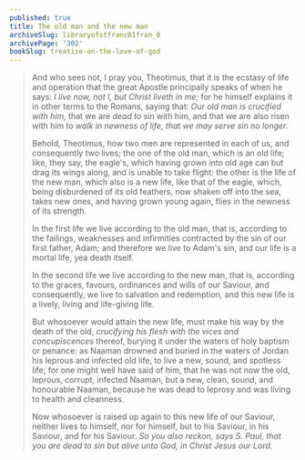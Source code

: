 ```yaml
---
published: true
title: The old man and the new man
archiveSlug: libraryofstfranc01fran_0
archivePage: '302'
bookSlug: treatise-on-the-love-of-god
---
```


> And who sees not, I pray you, Theotimus, that it is the ecstasy of life and operation that the great Apostle principally speaks of when he says: *I live now, not I, but Christ liveth in me;* for he himself explains it in other terms to the Romans, saying that: *Our old man is crucified with him,* that we are *dead to sin* with him, and that we are also risen with him to *walk in newness of life, that we may serve sin no longer.*
>
> Behold, Theotimus, how two men are represented in each of us, and consequently two lives; the one of the old man, which is an old life; like, they say, the eagle's, which having grown into old age can but drag its wings along, and is unable to take flight: the other is the life of the new man, which also is a new life, like that of the eagle, which, being disburdened of its old feathers, now shaken off into the sea, takes new ones, and having grown young again, flies in the newness of its strength.
>
> In the first life we live according to the old man, that is, according to the failings, weaknesses and infirmities contracted by the sin of our first father, Adam; and therefore we live to Adam's sin, and our life is a mortal life, yea death itself.
>
> In the second life we live according to the new man, that is, according to the graces, favours, ordinances and wills of our Saviour, and consequently, we live to salvation and redemption, and this new life is a lively, living and life-giving life.
>
> But whosoever would attain the new life, must make his way by the death of the old, *crucifying his flesh with the vices and concupiscences* thereof, burying it under the waters of holy baptism or penance: as Naaman drowned and buried in the waters of Jordan his leprous and infected old life, to live a new, sound, and spotless life; for one might well have said of him, that he was not now the old, leprous, corrupt, infected Naaman, but a new, clean, sound, and honourable Naaman, because he was dead to leprosy and was living to health and cleanness.
>
> Now whosoever is raised up again to this new life of our Saviour, neither lives to himself, nor for himself, but to his Saviour, in his Saviour, and for his Saviour. *So you also reckon, says S. Paul, that you are dead to sin but alive unto God, in Christ Jesus our Lord.*
